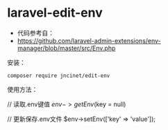 # laravel-edit-env

 * 代码参考自：
 * https://github.com/laravel-admin-extensions/env-manager/blob/master/src/Env.php

安装：

`composer require jncinet/edit-env`


使用方法：

// 读取.env键值
$env->getEnv($key = null)

// 更新保存.env文件
$env->setEnv(['key' => 'value']);